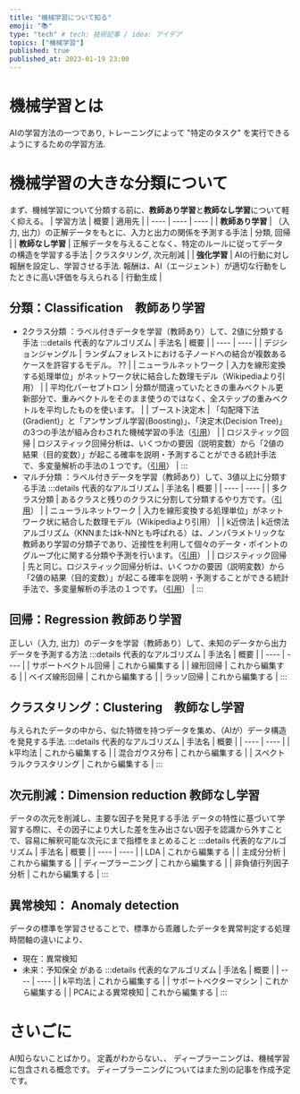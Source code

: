 ```yaml
---
title: "機械学習について知る"
emoji: "📚"
type: "tech" # tech: 技術記事 / idea: アイデア
topics: ["機械学習"]
published: true
published_at: 2023-01-19 23:00
---
```


# 機械学習とは
AIの学習方法の一つであり, トレーニングによって "特定のタスク" を実行できるようにするための学習方法.

# 機械学習の大きな分類について
まず、機械学習について分類する前に、**教師あり学習**と**教師なし学習**について軽く抑える。
| 学習方法 | 概要 | 適用先 |
| ---- | ---- | ---- |
| **教師あり学習** | （入力, 出力）の正解データをもとに、入力と出力の関係を予測する手法 | 分類, 回帰 |
| **教師なし学習** | 正解データを与えることなく、特定のルールに従ってデータの構造を学習する手法 | クラスタリング, 次元削減 |
| **強化学習** | AIの行動に対し報酬を設定し、学習させる手法. 報酬は、AI（エージェント）が適切な行動をしたときに高い評価を与えられる | 行動生成 |

## 分類：Classification　教師あり学習
- 2クラス分類
    ：ラベル付きデータを学習（教師あり）して、2値に分類する手法
:::details 代表的なアルゴリズム
| 手法名 | 概要 |
| ---- | ---- |
| デジションジャングル | ランダムフォレストにおける子ノードへの結合が複数あるケースを許容するモデル。 ?? |
| ニューラルネットワーク | 入力を線形変換する処理単位」がネットワーク状に結合した数理モデル（Wikipediaより引用） |
| 平均化パーセプトロン | 分類が間違っていたときの重みベクトル更新部分で、重みベクトルをそのまま使うのではなく、全ステップの重みベクトルを平均したものを使います。 |
| ブースト決定木 | 「勾配降下法(Gradient)」と「アンサンブル学習(Boosting)」、「決定木(Decision Tree)」の3つの手法が組み合わされた機械学習の手法（[引用](https://qiita.com/kuroitu/items/57425380546f7b9ed91c)） |
| ロジスティック回帰 | ロジスティック回帰分析は、いくつかの要因（説明変数）から「2値の結果（目的変数）」が起こる確率を説明・予測することができる統計手法で、多変量解析の手法の１つです。（[引用](https://gmo-research.jp/research-column/logistic-regression-analysis#:~:text=%E3%83%AD%E3%82%B8%E3%82%B9%E3%83%86%E3%82%A3%E3%83%83%E3%82%AF%E5%9B%9E%E5%B8%B0%E5%88%86%E6%9E%90%E3%81%AF%E3%80%81%E3%81%84%E3%81%8F%E3%81%A4%E3%81%8B%E3%81%AE%E8%A6%81%E5%9B%A0%EF%BC%88%E8%AA%AC%E6%98%8E%E5%A4%89%E6%95%B0%EF%BC%89%E3%81%8B%E3%82%89%E3%80%8C2%E5%80%A4%E3%81%AE%E7%B5%90%E6%9E%9C%EF%BC%88%E7%9B%AE%E7%9A%84%E5%A4%89%E6%95%B0%EF%BC%89%E3%80%8D%E3%81%8C%E8%B5%B7%E3%81%93%E3%82%8B%E7%A2%BA%E7%8E%87%E3%82%92%E8%AA%AC%E6%98%8E%E3%83%BB%E4%BA%88%E6%B8%AC%E3%81%99%E3%82%8B%E3%81%93%E3%81%A8%E3%81%8C%E3%81%A7%E3%81%8D%E3%82%8B%E7%B5%B1%E8%A8%88%E6%89%8B%E6%B3%95%E3%81%A7%E3%80%81%E5%A4%9A%E5%A4%89%E9%87%8F%E8%A7%A3%E6%9E%90%E3%81%AE%E6%89%8B%E6%B3%95%E3%81%AE%EF%BC%91%E3%81%A4%E3%81%A7%E3%81%99%E3%80%82)） |
:::
- マルチ分類
    ：ラベル付きデータを学習（教師あり）して、3値以上に分類する手法
:::details 代表的なアルゴリズム
| 手法名 | 概要 |
| ---- | ---- |
| 多クラス分類 | あるクラスと残りのクラスに分割して分類するやり方です。（[引用](https://qiita.com/hiro88hyo/items/683d7d9feab0f33d69ea)） |
| ニューラルネットワーク | 入力を線形変換する処理単位」がネットワーク状に結合した数理モデル（Wikipediaより引用） |
| k近傍法 | k近傍法アルゴリズム（KNNまたはk-NNとも呼ばれる）は、ノンパラメトリックな教師あり学習の分類子であり、近接性を利用して個々のデータ・ポイントのグループ化に関する分類や予測を行います。（[引用](https://www.ibm.com/jp-ja/topics/knn)）  |
| ロジスティック回帰 | 先と同じ。ロジスティック回帰分析は、いくつかの要因（説明変数）から「2値の結果（目的変数）」が起こる確率を説明・予測することができる統計手法で、多変量解析の手法の１つです。（[引用](https://gmo-research.jp/research-column/logistic-regression-analysis#:~:text=%E3%83%AD%E3%82%B8%E3%82%B9%E3%83%86%E3%82%A3%E3%83%83%E3%82%AF%E5%9B%9E%E5%B8%B0%E5%88%86%E6%9E%90%E3%81%AF%E3%80%81%E3%81%84%E3%81%8F%E3%81%A4%E3%81%8B%E3%81%AE%E8%A6%81%E5%9B%A0%EF%BC%88%E8%AA%AC%E6%98%8E%E5%A4%89%E6%95%B0%EF%BC%89%E3%81%8B%E3%82%89%E3%80%8C2%E5%80%A4%E3%81%AE%E7%B5%90%E6%9E%9C%EF%BC%88%E7%9B%AE%E7%9A%84%E5%A4%89%E6%95%B0%EF%BC%89%E3%80%8D%E3%81%8C%E8%B5%B7%E3%81%93%E3%82%8B%E7%A2%BA%E7%8E%87%E3%82%92%E8%AA%AC%E6%98%8E%E3%83%BB%E4%BA%88%E6%B8%AC%E3%81%99%E3%82%8B%E3%81%93%E3%81%A8%E3%81%8C%E3%81%A7%E3%81%8D%E3%82%8B%E7%B5%B1%E8%A8%88%E6%89%8B%E6%B3%95%E3%81%A7%E3%80%81%E5%A4%9A%E5%A4%89%E9%87%8F%E8%A7%A3%E6%9E%90%E3%81%AE%E6%89%8B%E6%B3%95%E3%81%AE%EF%BC%91%E3%81%A4%E3%81%A7%E3%81%99%E3%80%82)） |
:::

## 回帰：Regression 教師あり学習
正しい（入力, 出力）のデータを学習（教師あり）して、未知のデータから出力データを予測する方法
:::details 代表的なアルゴリズム
| 手法名 | 概要 |
| ---- | ---- |
| サポートベクトル回帰 | これから編集する |
| 線形回帰 | これから編集する |
| ベイズ線形回帰 | これから編集する |
| ラッソ回帰 | これから編集する |
:::

## クラスタリング：Clustering　教師なし学習
与えられたデータの中から、似た特徴を持つデータを集め、（AIが）データ構造を発見する手法.
:::details 代表的なアルゴリズム
| 手法名 | 概要 |
| ---- | ---- |
| k平均法 | これから編集する |
| 混合ガウス分布 | これから編集する |
| スペクトラルクラスタリング | これから編集する |
:::

## 次元削減：Dimension reduction 教師なし学習
データの次元を削減し、主要な因子を発見する手法
データの特性に基づいて学習する際に、その因子により大した差を生み出さない因子を認識から外すことで、容易に解釈可能な次元にまで指標をまとめること
:::details 代表的なアルゴリズム
| 手法名 | 概要 |
| ---- | ---- |
| LDA | これから編集する |
| 主成分分析 | これから編集する |
| ディープラーニング | これから編集する |
| 非負値行列因子分析 | これから編集する |
:::

## 異常検知： Anomaly detection
データの標準を学習させることで、標準から乖離したデータを異常判定する処理
時間軸の違いにより、
- 現在：異常検知
- 未来：予知保全
がある
:::details 代表的なアルゴリズム
| 手法名 | 概要 |
| ---- | ---- |
| k平均法 | これから編集する |
| サポートベクターマシン | これから編集する |
| PCAによる異常検知 | これから編集する |
:::

# さいごに
 AI知らないことばかり。
 定義がわからない、、
 ディープラーニングは、機械学習に包含される概念です。
 ディープラーニングについてはまた別の記事を作成予定です。